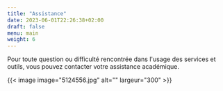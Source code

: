```yaml
---
title: "Assistance"
date: 2023-06-01T22:26:38+02:00
draft: false
menu: main
weight: 6
---
```



 

Pour toute question ou difficulté rencontrée dans l'usage des services et outils, vous pouvez contacter votre assistance académique. 

{{< image image="5124556.jpg" alt="" largeur="300" >}}  
